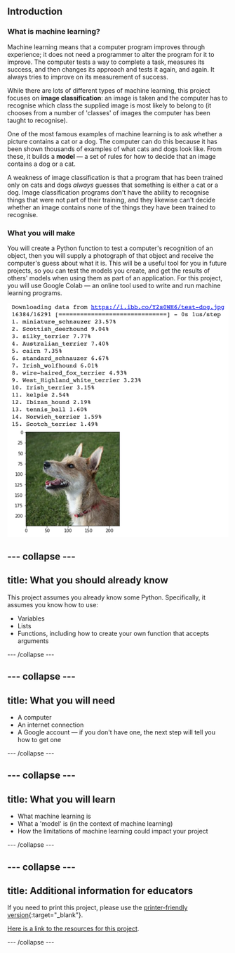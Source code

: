 ## Introduction

### What is machine learning?

Machine learning means that a computer program improves through experience; it does not need a programmer to alter the program for it to improve. The computer tests a way to complete a task, measures its success, and then changes its approach and tests it again, and again. It always tries to improve on its measurement of success.

While there are lots of different types of machine learning, this project focuses on **image classification**: an image is taken and the computer has to recognise which class the supplied image is most likely to belong to (it chooses from a number of 'classes' of images the computer has been taught to recognise).  

One of the most famous examples of machine learning is to ask whether a picture contains a cat or a dog. The computer can do this because it has been shown thousands of examples of what cats and dogs look like. From these, it builds a **model** — a set of rules for how to decide that an image contains a dog or a cat. 

A weakness of image classification is that a program that has been trained only on cats and dogs *always* guesses that something is either a cat or a dog. Image classification programs don't have the ability to recognise things that were not part of their training, and they likewise can't decide whether an image contains none of the things they have been trained to recognise.

### What you will make
You will create a Python function to test a computer's recognition of an object, then you will supply a photograph of that object and receive the computer's guess about what it is. This will be a useful tool for you in future projects, so you can test the models you create, and get the results of others' models when using them as part of an application. For this project, you will use Google Colab — an online tool used to write and run machine learning programs.

![The complete projec: A numbered list of fifteen items, mostly dog breeds, each followed by a percentage. Number thirteen is different — 'tennis_ball 1.60%'. A picture of a small dog appears below the list.](images/finished_project.png)

--- collapse ---
---
title: What you should already know
---
This project assumes you already know some Python. Specifically, it assumes you know how to use:

+ Variables
+ Lists
+ Functions, including how to create your own function that accepts arguments

--- /collapse ---

--- collapse ---
---
title: What you will need
---

+ A computer
+ An internet connection
+ A Google account — if you don't have one, the next step will tell you how to get one

--- /collapse ---

--- collapse ---
---
title: What you will learn
---

+ What machine learning is
+ What a 'model' is (in the context of machine learning)
+ How the limitations of machine learning could impact your project

--- /collapse ---

--- collapse ---
---
title: Additional information for educators
---

If you need to print this project, please use the [printer-friendly version](https://projects.raspberrypi.org/en/projects/testing-your-computers-vision/print){:target="_blank"}.

[Here is a link to the resources for this project](https://rpf.io/p/en/testing-your-computers-vision-go).

--- /collapse ---
